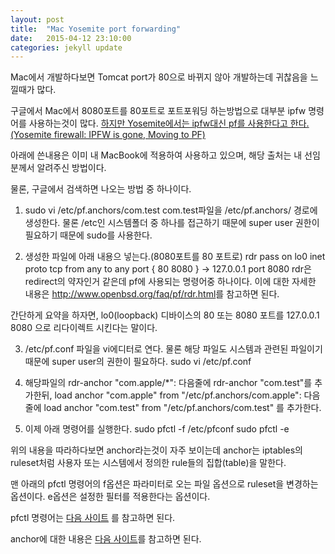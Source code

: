 ```yaml
---
layout: post
title:  "Mac Yosemite port forwarding"
date:   2015-04-12 23:10:00
categories: jekyll update
---
```

Mac에서 개발하다보면 Tomcat port가 80으로 바뀌지 않아 개발하는데 귀찮음을 느낄때가 많다.

구글에서 Mac에서 8080포트를 80포트로 포트포워딩 하는방법으로 대부분 ipfw 명령어를 사용하는것이 많다.
<a href="https://discussions.apple.com/thread/6645172">하지만 Yosemite에서는 ipfw대신 pf를 사용한다고 한다.(Yosemite firewall: IPFW is gone, Moving to PF)</a>

아래에 쓴내용은 이미 내 MacBook에 적용하여 사용하고 있으며, 해당 출처는 내 선임분께서 알려주신 방법이다.

물론, 구글에서 검색하면 나오는 방법 중 하나이다.

1. sudo vi /etc/pf.anchors/com.test
com.test파일을 /etc/pf.anchors/ 경로에 생성한다. 물론 /etc인 시스템폴더 중 하나를 접근하기 때문에 super user 권한이 필요하기 때문에 sudo를 사용한다.

2. 생성한 파일에 아래 내용으 넣는다.(8080포트를 80 포트로)
rdr pass on lo0 inet proto tcp from any to any port { 80 8080 } -> 127.0.0.1 port 8080
rdr은 redirect의 약자인거 같은데 pf에 사용되는 명령어중 하나이다.
이에 대한 자세한 내용은 <a href="http://www.openbsd.org/faq/pf/rdr.html">http://www.openbsd.org/faq/pf/rdr.html</a>를 참고하면 된다.

간단하게 요약을 하자면, lo0(loopback) 디바이스의 80 또는 8080 포트를 127.0.0.1 8080 으로 리다이렉트 시킨다는 말이다.

3. /etc/pf.conf 파일을 vi에디터로 연다. 물론 해당 파일도 시스템과 관련된 파일이기 때문에 super user의 권한이 필요하다.
sudo vi /etc/pf.conf

4. 해당파일의 rdr-anchor "com.apple/*": 다음줄에 rdr-anchor "com.test"를 추가한뒤, load anchor "com.apple" from "/etc/pf.anchors/com.apple": 다음줄에 load anchor "com.test" from "/etc/pf.anchors/com.test" 를 추가한다.

5. 이제 아래 명령어를 실행한다.
sudo pfctl -f /etc/pfconf
sudo pfctl -e

위의 내용을 따라하다보면 anchor라는것이 자주 보이는데 anchor는 iptables의 ruleset처럼 사용자 또는 시스템에서 정의한 rule들의 집합(table)을 말한다.

맨 아래의 pfctl 명령어의 f옵션은 파라미터로 오는 파일 옵션으로 ruleset을 변경하는 옵션이다.
e옵션은 설정한 필터를 적용한다는 옵션이다.

pfctl 명령어는 <a href="http://www.openbsd.org/cgi-bin/man.cgi/OpenBSD-5.6/man8/pfctl.8?query=pfctl&sec=8&manpath=OpenBSD-5%2e6">다음 사이트</a> 를 참고하면 된다.

anchor에 대한 내용은 <a href="http://www.openbsd.org/faq/pf/anchors.html">다음 사이트</a>를 참고하면 된다. 
